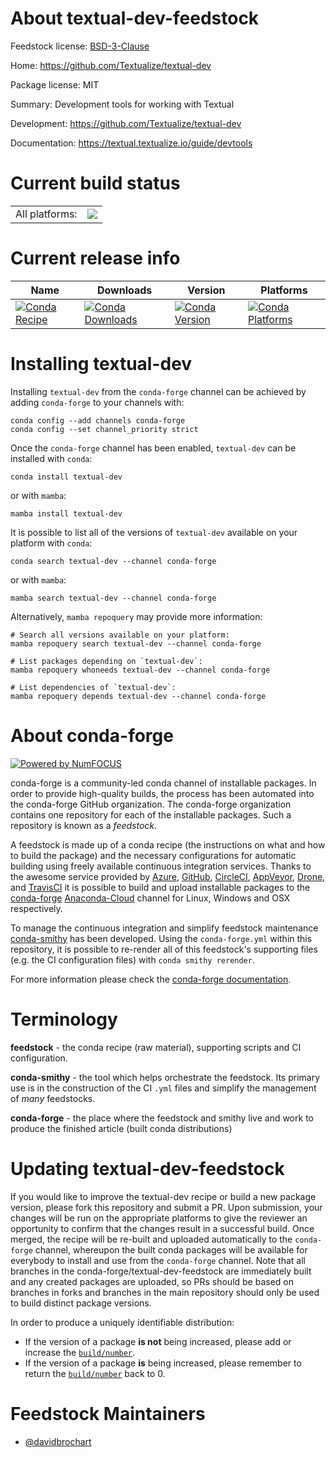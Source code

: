 About textual-dev-feedstock
===========================

Feedstock license: [BSD-3-Clause](https://github.com/conda-forge/textual-dev-feedstock/blob/main/LICENSE.txt)

Home: https://github.com/Textualize/textual-dev

Package license: MIT

Summary: Development tools for working with Textual

Development: https://github.com/Textualize/textual-dev

Documentation: https://textual.textualize.io/guide/devtools

Current build status
====================


<table><tr><td>All platforms:</td>
    <td>
      <a href="https://dev.azure.com/conda-forge/feedstock-builds/_build/latest?definitionId=19703&branchName=main">
        <img src="https://dev.azure.com/conda-forge/feedstock-builds/_apis/build/status/textual-dev-feedstock?branchName=main">
      </a>
    </td>
  </tr>
</table>

Current release info
====================

| Name | Downloads | Version | Platforms |
| --- | --- | --- | --- |
| [![Conda Recipe](https://img.shields.io/badge/recipe-textual--dev-green.svg)](https://anaconda.org/conda-forge/textual-dev) | [![Conda Downloads](https://img.shields.io/conda/dn/conda-forge/textual-dev.svg)](https://anaconda.org/conda-forge/textual-dev) | [![Conda Version](https://img.shields.io/conda/vn/conda-forge/textual-dev.svg)](https://anaconda.org/conda-forge/textual-dev) | [![Conda Platforms](https://img.shields.io/conda/pn/conda-forge/textual-dev.svg)](https://anaconda.org/conda-forge/textual-dev) |

Installing textual-dev
======================

Installing `textual-dev` from the `conda-forge` channel can be achieved by adding `conda-forge` to your channels with:

```
conda config --add channels conda-forge
conda config --set channel_priority strict
```

Once the `conda-forge` channel has been enabled, `textual-dev` can be installed with `conda`:

```
conda install textual-dev
```

or with `mamba`:

```
mamba install textual-dev
```

It is possible to list all of the versions of `textual-dev` available on your platform with `conda`:

```
conda search textual-dev --channel conda-forge
```

or with `mamba`:

```
mamba search textual-dev --channel conda-forge
```

Alternatively, `mamba repoquery` may provide more information:

```
# Search all versions available on your platform:
mamba repoquery search textual-dev --channel conda-forge

# List packages depending on `textual-dev`:
mamba repoquery whoneeds textual-dev --channel conda-forge

# List dependencies of `textual-dev`:
mamba repoquery depends textual-dev --channel conda-forge
```


About conda-forge
=================

[![Powered by
NumFOCUS](https://img.shields.io/badge/powered%20by-NumFOCUS-orange.svg?style=flat&colorA=E1523D&colorB=007D8A)](https://numfocus.org)

conda-forge is a community-led conda channel of installable packages.
In order to provide high-quality builds, the process has been automated into the
conda-forge GitHub organization. The conda-forge organization contains one repository
for each of the installable packages. Such a repository is known as a *feedstock*.

A feedstock is made up of a conda recipe (the instructions on what and how to build
the package) and the necessary configurations for automatic building using freely
available continuous integration services. Thanks to the awesome service provided by
[Azure](https://azure.microsoft.com/en-us/services/devops/), [GitHub](https://github.com/),
[CircleCI](https://circleci.com/), [AppVeyor](https://www.appveyor.com/),
[Drone](https://cloud.drone.io/welcome), and [TravisCI](https://travis-ci.com/)
it is possible to build and upload installable packages to the
[conda-forge](https://anaconda.org/conda-forge) [Anaconda-Cloud](https://anaconda.org/)
channel for Linux, Windows and OSX respectively.

To manage the continuous integration and simplify feedstock maintenance
[conda-smithy](https://github.com/conda-forge/conda-smithy) has been developed.
Using the ``conda-forge.yml`` within this repository, it is possible to re-render all of
this feedstock's supporting files (e.g. the CI configuration files) with ``conda smithy rerender``.

For more information please check the [conda-forge documentation](https://conda-forge.org/docs/).

Terminology
===========

**feedstock** - the conda recipe (raw material), supporting scripts and CI configuration.

**conda-smithy** - the tool which helps orchestrate the feedstock.
                   Its primary use is in the construction of the CI ``.yml`` files
                   and simplify the management of *many* feedstocks.

**conda-forge** - the place where the feedstock and smithy live and work to
                  produce the finished article (built conda distributions)


Updating textual-dev-feedstock
==============================

If you would like to improve the textual-dev recipe or build a new
package version, please fork this repository and submit a PR. Upon submission,
your changes will be run on the appropriate platforms to give the reviewer an
opportunity to confirm that the changes result in a successful build. Once
merged, the recipe will be re-built and uploaded automatically to the
`conda-forge` channel, whereupon the built conda packages will be available for
everybody to install and use from the `conda-forge` channel.
Note that all branches in the conda-forge/textual-dev-feedstock are
immediately built and any created packages are uploaded, so PRs should be based
on branches in forks and branches in the main repository should only be used to
build distinct package versions.

In order to produce a uniquely identifiable distribution:
 * If the version of a package **is not** being increased, please add or increase
   the [``build/number``](https://docs.conda.io/projects/conda-build/en/latest/resources/define-metadata.html#build-number-and-string).
 * If the version of a package **is** being increased, please remember to return
   the [``build/number``](https://docs.conda.io/projects/conda-build/en/latest/resources/define-metadata.html#build-number-and-string)
   back to 0.

Feedstock Maintainers
=====================

* [@davidbrochart](https://github.com/davidbrochart/)

